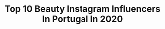 ---
title: Top 10 Beauty Instagram Influencers In Portugal In 2020
description: >-
  Find top beauty Instagram influencers in Portugal in 2020. Most popular hashtags: #skincare #beauty #quarentena #challenge.
platform: Instagram
profiles:
  - username: "virginiapferreira"
    fullname: >-
      Virgínia Ferreira
    location: "Portugal"
    followers: 6993
    engagement: 1212
    commentsToLikes: 0.166931
    id: ck8szqi8vpcay0j78qoqxb6qu
    verified: false
    hashtags: "#party, #makeup, #guimar, #covid19"
  - username: "martacyrnecarvalho"
    fullname: >-
      Marta Cyrne Carvalho
    location: "Portugal"
    followers: 38096
    engagement: 481
    commentsToLikes: 0.177019
    id: ck6u4knjk49al0j7148a8d9r3
    verified: false
    hashtags: "#tescomaportugal, #36weeks, #day54, #diadamae"
  - username: "marianacardia"
    fullname: >-
      Mαяιαηα 🌹
    location: "Portugal"
    followers: 15273
    engagement: 653
    commentsToLikes: 0.131552
    id: ck8t6uh2eeqch0j78kg2sj6w0
    verified: false
    hashtags: "#gillette, #pink, #lipgloss, #pinkroom"
  - username: "adivadarechousa"
    fullname: >-
      CATARINA NORA ®
    location: "Portugal"
    followers: 8790
    engagement: 791
    commentsToLikes: 0.555643
    id: ck8t5v72nbcwr0j78c21xhpra
    verified: false
    hashtags: "#makeup, #eyeliner, #bomdiamundo, #bloggertrendy"
  - username: "beatrizmoreiraazevedo"
    fullname: >-
      B E A
    location: "Portugal"
    followers: 30043
    engagement: 353
    commentsToLikes: 0.078398
    id: ck1374btg9plh0i19pbvhs9x8
    verified: false
    hashtags: "#harmonicalinea, #decorideas, #kerastase, #stayhome"
  - username: "marisamarquesg"
    fullname: >-
      •Beauty & Lifestyle
    location: "Portugal"
    followers: 28716
    engagement: 320
    commentsToLikes: 0.122363
    id: ck9hbyhe0izl00j78d5vq088d
    verified: false
    hashtags: "#espa, #esperan, #littlethings, #quoteoftheday"
  - username: "diianamarie_"
    fullname: >-
      Diana Maria
    location: "Portugal"
    followers: 314289
    engagement: 1084
    commentsToLikes: 0.011834
    id: ck8t1v6w5x5td0j781mm9l6j6
    verified: false
    hashtags: "#fashionnova, #novaandchill, #chicmeofficial, #novababe"
  - username: "catarinaadeoliveira"
    fullname: >-
      Catarina Oliveira
    location: "Portugal"
    followers: 3264
    engagement: 1329
    commentsToLikes: 0.251350
    id: ck8ta8l7oqufk0j786xnzevvc
    verified: false
    hashtags: "#topinfluencer, #sobachapt, #rouen, #influencerpt"
  - username: "ineescosta"
    fullname: >-
      Inês Costa| Lifestyle
    location: "Portugal"
    followers: 45179
    engagement: 443
    commentsToLikes: 0.039029
    id: ck0vx7dbfxig30i19tbikrl6u
    verified: false
    hashtags: "#pub, #edi, #coffeechallenge, #coffee"
  - username: "ritacduro"
    fullname: >-
      Rita Duro
    location: "Portugal"
    followers: 3793
    engagement: 1204
    commentsToLikes: 0.245040
    id: ck5c6onu25via0i11pzhlgkuy
    verified: false
    hashtags: "#bamboobrush, #planetearth, #hawkersrepspt, #mederbeauty"
---